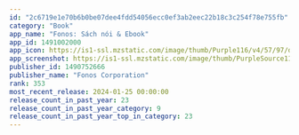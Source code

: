 ```yaml
---
id: "2c6719e1e70b6b0be07dee4fdd54056ecc0ef3ab2eec22b18c3c254f78e755fb"
category: "Book"
app_name: "Fonos: Sách nói & Ebook"
app_id: 1491002000
app_icon: https://is1-ssl.mzstatic.com/image/thumb/Purple116/v4/57/97/da/5797da7c-fce6-d08d-a6f1-5893b411a64d/AppIcon-0-0-1x_U007emarketing-0-7-0-85-220.png/1024x1024bb.png
app_screenshot: https://is1-ssl.mzstatic.com/image/thumb/PurpleSource116/v4/5d/b5/f9/5db5f99a-5565-a569-1f33-ae7c864b823e/c6863c8a-eb32-496a-80e2-4e370c054b66_1.jpg/1242x2208bb.png
publisher_id: 1490752666
publisher_name: "Fonos Corporation"
rank: 353
most_recent_release: 2024-01-25 00:00:00
release_count_in_past_year: 23
release_count_in_past_year_category: 9
release_count_in_past_year_top_in_category: 23
---
```

